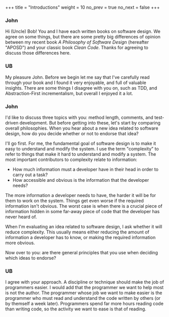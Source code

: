 +++
title = "Introductions"
weight = 10
no_prev = true
no_next = false
+++

### John

Hi (Uncle) Bob! You and I have each written books on software design.
We agree on some things, but there are some pretty big differences of
opinion between my recent book _A Philosophy of Software Design_
(hereafter "APOSD") and your classic book _Clean Code_. Thanks for
agreeing to discuss those differences here.

### UB

My pleasure John. Before we begin let me say that I've carefully read through your book and I found it very enjoyable, and full of valuable insights. There are some things I disagree with you on, such as TDD, and Abstraction-First incrementalism, but overall I enjoyed it a lot.

### John

I'd like to discuss three topics with you: method length, comments,
and test-driven development. But before getting into these,
let's start by comparing overall philosophies. When you hear about a
new idea related to software design, how do you decide whether or not
to endorse that idea?

I'll go first. For me, the fundamental goal of software design is
to make it easy to understand and modify the system. I use the term
"complexity" to refer to things that make it hard to understand and
modify a system. The most important contributors
to complexity relate to information:

-   How much information must a developer have in their head in order to carry out a task?
-   How accessible and obvious is the information that the developer needs?

The more information a developer needs to have, the harder it will be
for them to work on the system. Things get even worse if the required
information isn't obvious. The worst case is when there is a crucial
piece of information hidden in some far-away piece of code
that the developer has never heard of.

When I'm evaluating an idea related to software design, I ask whether
it will reduce complexity. This usually means either reducing the amount
of information a developer has to know, or making the required information
more obvious.

Now over to you: are there general principles that you use when deciding
which ideas to endorse?

### UB

I agree with your approach. A discipline or technique should make the job of programmers easier. I would add that the programmer we want to help most is not the author. The programmer whose job we want to make easier is the programmer who must read and understand the code written by others (or by themself a week later). Programmers spend far more hours reading code than writing code, so the activity we want to ease is that of reading.
